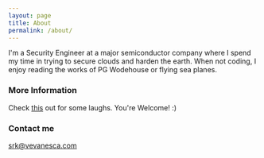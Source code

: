 ```yaml
---
layout: page
title: About
permalink: /about/
---
```


I'm a Security Engineer at a major semiconductor company where I spend my time in trying to secure clouds and harden the earth. When not coding, I enjoy reading the works of PG Wodehouse or flying sea planes.  

### More Information

Check <a href="http://www.quantumofserendipity.blogspot.com">this</a> out for some laughs. You're Welcome! :) 

### Contact me

[srk@vevanesca.com](mailto:email@domain.com)
